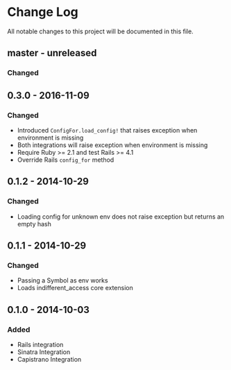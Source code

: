 # Change Log
All notable changes to this project will be documented in this file.

## master - unreleased
### Changed

## 0.3.0 - 2016-11-09
### Changed
- Introduced `ConfigFor.load_config!` that raises exception when environment is missing
- Both integrations will raise exception when environment is missing
- Require Ruby >= 2.1 and test Rails >= 4.1
- Override Rails `config_for` method

## 0.1.2 - 2014-10-29

### Changed
- Loading config for unknown env does not raise exception but returns an empty hash

## 0.1.1 - 2014-10-29

### Changed
- Passing a Symbol as env works
- Loads indifferent_access core extension

## 0.1.0 - 2014-10-03

### Added
- Rails integration
- Sinatra Integration
- Capistrano Integration

